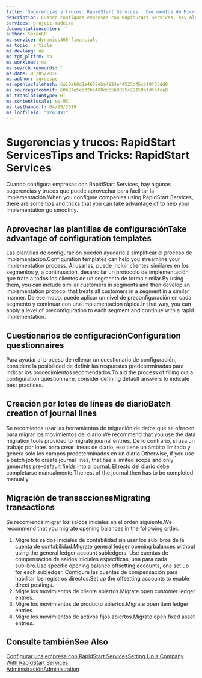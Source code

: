 ```yaml
---
title: 'Sugerencias y trucos: RapidStart Services | Documentos de Microsoft'
description: Cuando configura empresas con RapidStart Services, hay algunas sugerencias y trucos que puede aprovechar para facilitar la implementación.
services: project-madeira
documentationcenter: ''
author: SorenGP
ms.service: dynamics365-financials
ms.topic: article
ms.devlang: na
ms.tgt_pltfrm: na
ms.workload: na
ms.search.keywords: ''
ms.date: 03/05/2018
ms.author: sgroespe
ms.openlocfilehash: 6a10ab0d2e4658eba4824e44527d45cbf0f33dd8
ms.sourcegitcommit: 60b87e5eb32bb408dd65b9855c29159b1dfbfca8
ms.translationtype: HT
ms.contentlocale: es-MX
ms.lasthandoff: 04/29/2019
ms.locfileid: "1243491"
---
```

# <a name="tips-and-tricks-rapidstart-services"></a><span data-ttu-id="cf82c-103">Sugerencias y trucos: RapidStart Services</span><span class="sxs-lookup"><span data-stu-id="cf82c-103">Tips and Tricks: RapidStart Services</span></span>
<span data-ttu-id="cf82c-104">Cuando configura empresas con RapidStart Services, hay algunas sugerencias y trucos que puede aprovechar para facilitar la implementación.</span><span class="sxs-lookup"><span data-stu-id="cf82c-104">When you configure companies using RapidStart Services, there are some tips and tricks that you can take advantage of to help your implementation go smoothly.</span></span>  

## <a name="take-advantage-of-configuration-templates"></a><span data-ttu-id="cf82c-105">Aprovechar las plantillas de configuración</span><span class="sxs-lookup"><span data-stu-id="cf82c-105">Take advantage of configuration templates</span></span>  
<span data-ttu-id="cf82c-106">Las plantillas de configuración pueden ayudarle a simplificar el proceso de implementación.</span><span class="sxs-lookup"><span data-stu-id="cf82c-106">Configuration templates can help you streamline your implementation process.</span></span> <span data-ttu-id="cf82c-107">Al usarlas, puede incluir clientes similares en los segmentos y, a continuación, desarrollar un protocolo de implementación que trate a todos los clientes de un segmento de forma similar.</span><span class="sxs-lookup"><span data-stu-id="cf82c-107">By using them, you can include similar customers in segments and then develop an implementation protocol that treats all customers in a segment in a similar manner.</span></span> <span data-ttu-id="cf82c-108">De ese modo, puede aplicar un nivel de preconfiguración en cada segmento y continuar con una implementación rápida.</span><span class="sxs-lookup"><span data-stu-id="cf82c-108">In that way, you can apply a level of preconfiguration to each segment and continue with a rapid implementation.</span></span>  

## <a name="configuration-questionnaires"></a><span data-ttu-id="cf82c-109">Cuestionarios de configuración</span><span class="sxs-lookup"><span data-stu-id="cf82c-109">Configuration questionnaires</span></span>  
<span data-ttu-id="cf82c-110">Para ayudar al proceso de rellenar un cuestionario de configuración, considere la posibilidad de definir las respuestas predeterminadas para indicar los procedimientos recomendados.</span><span class="sxs-lookup"><span data-stu-id="cf82c-110">To aid the process of filling out a configuration questionnaire, consider defining default answers to indicate best practices.</span></span>  

## <a name="batch-creation-of-journal-lines"></a><span data-ttu-id="cf82c-111">Creación por lotes de líneas de diario</span><span class="sxs-lookup"><span data-stu-id="cf82c-111">Batch creation of journal lines</span></span>  
<span data-ttu-id="cf82c-112">Se recomienda usar las herramientas de migración de datos que se ofrecen para migrar los movimientos del diario.</span><span class="sxs-lookup"><span data-stu-id="cf82c-112">We recommend that you use the data migration tools provided to migrate journal entries.</span></span> <span data-ttu-id="cf82c-113">De lo contrario, si usa un trabajo por lotes para crear líneas de diario, eso tiene un ámbito limitado y genera solo los campos predeterminados en un diario.</span><span class="sxs-lookup"><span data-stu-id="cf82c-113">Otherwise, if you use a batch job to create journal lines, that has a limited scope and only generates pre-default fields into a journal.</span></span> <span data-ttu-id="cf82c-114">El resto del diario debe completarse manualmente.</span><span class="sxs-lookup"><span data-stu-id="cf82c-114">The rest of the journal then has to be completed manually.</span></span>  

## <a name="migrating-transactions"></a><span data-ttu-id="cf82c-115">Migración de transacciones</span><span class="sxs-lookup"><span data-stu-id="cf82c-115">Migrating transactions</span></span>  
<span data-ttu-id="cf82c-116">Se recomienda migrar los saldos iniciales en el orden siguiente.</span><span class="sxs-lookup"><span data-stu-id="cf82c-116">We recommend that you migrate opening balances in the following order.</span></span>  

1.  <span data-ttu-id="cf82c-117">Migre los saldos iniciales de contabilidad sin usar los sublibros de la cuenta de contabilidad.</span><span class="sxs-lookup"><span data-stu-id="cf82c-117">Migrate general ledger opening balances without using the general ledger account subledgers.</span></span> <span data-ttu-id="cf82c-118">Use cuentas de compensación de saldos iniciales específicas, una para cada sublibro.</span><span class="sxs-lookup"><span data-stu-id="cf82c-118">Use specific opening balance offsetting accounts, one set up for each subledger.</span></span> <span data-ttu-id="cf82c-119">Configure las cuentas de compensación para habilitar los registros directos.</span><span class="sxs-lookup"><span data-stu-id="cf82c-119">Set up the offsetting accounts to enable direct postings.</span></span>  
2.  <span data-ttu-id="cf82c-120">Migre los movimientos de cliente abiertos.</span><span class="sxs-lookup"><span data-stu-id="cf82c-120">Migrate open customer ledger entries.</span></span>  
3.  <span data-ttu-id="cf82c-121">Migre los movimientos de producto abiertos.</span><span class="sxs-lookup"><span data-stu-id="cf82c-121">Migrate open item ledger entries.</span></span>  
4.  <span data-ttu-id="cf82c-122">Migre los movimientos de activos fijos abiertos.</span><span class="sxs-lookup"><span data-stu-id="cf82c-122">Migrate open fixed asset entries.</span></span>  

## <a name="see-also"></a><span data-ttu-id="cf82c-123">Consulte también</span><span class="sxs-lookup"><span data-stu-id="cf82c-123">See Also</span></span>  
[<span data-ttu-id="cf82c-124">Configurar una empresa con RapidStart Services</span><span class="sxs-lookup"><span data-stu-id="cf82c-124">Setting Up a Company With RapidStart Services</span></span>](admin-set-up-a-company-with-rapidstart.md)  
[<span data-ttu-id="cf82c-125">Administración</span><span class="sxs-lookup"><span data-stu-id="cf82c-125">Administration</span></span>](admin-setup-and-administration.md)
